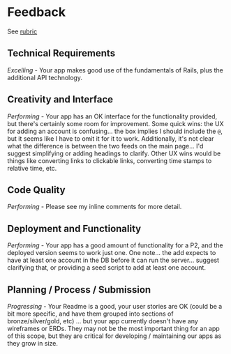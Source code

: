 # Feedback

See [rubric](https://github.com/ga-wdi-exercises/project2/blob/master/evaluation.md)

## Technical Requirements

*Excelling* - Your app makes good use of the fundamentals of Rails, plus the
additional API technology.

## Creativity and Interface

*Performing* - Your app has an OK interface for the functionality provided, but
there's certainly some room for improvement. Some quick wins: the UX for adding
an account is confusing... the box implies I should include the `@`, but it
seems like I have to omit it for it to work. Additionally, it's not clear
what the difference is between the two feeds on the main page... I'd suggest
simplifying or adding headings to clarify. Other UX wins would be things like
converting links to clickable links, converting time stamps to relative time, etc.

## Code Quality

*Performing* - Please see my inline comments for more detail.

## Deployment and Functionality

*Performing* - Your app has a good amount of functionality for a P2, and the
deployed version seems to work just one. One note... the add expects to have
at least one account in the DB before it can run the server... suggest
clarifying that, or providing a seed script to add at least one account.

## Planning / Process / Submission

*Progressing* - Your Readme is a good, your user stories are OK (could be a bit
more specific, and have them grouped into sections of bronze/silver/gold, etc)
... but your app currently doesn't have any wireframes or ERDs. They may not
be the most important thing for an app of this scope, but they are critical for
developing / maintaining our apps as they grow in size.
